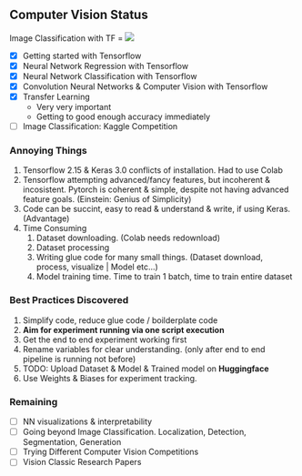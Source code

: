 
## Computer Vision Status
Image Classification with TF = ![](https://geps.dev/progress/99)
- [x] Getting started with Tensorflow
- [x] Neural Network Regression with Tensorflow
- [x] Neural Network Classification with Tensorflow
- [x] Convolution Neural Networks & Computer Vision with Tensorflow
- [x] Transfer Learning
  - Very very important
  - Getting to good enough accuracy immediately
- [ ] Image Classification: Kaggle Competition

### Annoying Things
1. Tensorflow 2.15 & Keras 3.0 conflicts of installation. Had to use Colab
2. Tensorflow attempting advanced/fancy features, but incoherent & incosistent. Pytorch is coherent & simple, despite not having advanced feature goals. (Einstein: Genius of Simplicity)
3. Code can be succint, easy to read & understand & write, if using Keras. (Advantage)
4. Time Consuming
   1. Dataset downloading. (Colab needs redownload)
   2. Dataset processing
   3. Writing glue code for many small things. (Dataset download, process, visualize | Model etc...)
   4. Model training time. Time to train 1 batch, time to train entire dataset

### Best Practices Discovered
1. Simplify code, reduce glue code / boilderplate code
2. **Aim for experiment running via one script execution**
3. Get the end to end experiment working first
4. Rename variables for clear understanding. (only after end to end pipeline is running not before)
5. TODO: Upload Dataset & Model & Trained model on **Huggingface**
6. Use Weights & Biases for experiment tracking.

### **Remaining**
- [ ] NN visualizations & interpretability
- [ ] Going beyond Image Classification. Localization, Detection, Segmentation, Generation
- [ ] Trying Different Computer Vision Competitions
- [ ] Vision Classic Research Papers